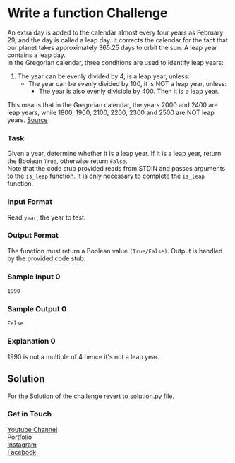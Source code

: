 # Write a function Challenge
An extra day is added to the calendar almost every four years as February 29, and the day is called a leap day. It corrects the calendar for the fact that our planet takes approximately 365.25 days to orbit the sun. A leap year contains a leap day. <br />
In the Gregorian calendar, three conditions are used to identify leap years:
1. The year can be evenly divided by 4, is a leap year, unless: 
   - The year can be evenly divided by 100, it is NOT a leap year, unless: 
     - The year is also evenly divisible by 400. Then it is a leap year. <br />


This means that in the Gregorian calendar, the years 2000 and 2400 are leap years, while 1800, 1900, 2100, 2200, 2300 and 2500 are NOT leap years. [Source](http://www.timeanddate.com/date/leapyear.html)

### Task
Given a year, determine whether it is a leap year. If it is a leap year, return the Boolean `True`, otherwise return `False`.<br />
Note that the code stub provided reads from STDIN and passes arguments to the `is_leap` function. It is only necessary to complete the `is_leap` function. 

### Input Format 
Read `year`, the year to test. 

### Output Format
The function must return a Boolean value `(True/False)`. Output is handled by the provided code stub.

### Sample Input 0
```
1990
```
### Sample Output 0
```
False
```

### Explanation 0
1990 is not a multiple of 4 hence it's not a leap year. 


## Solution
For the Solution of the challenge revert to [solution.py](./solution.py) file.

### Get in Touch
[Youtube Channel](https://www.youtube.com/channel/UC9xQ06-ObRbAIqk4OUnlXeg)<br />
[Portfolio](https://imamdin-salimi.netlify.app)<br />
[Instagram](https://www.instagram.com/imamdinsalimi/)<br />
[Facebook](https://www.facebook.com/imamdin.salimi)<br />

